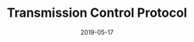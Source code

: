 ---
layout: post
category: frontend
date:   2019-05-17
path: tcp 
title: Transmission Control Protocol
summary: 'The Hypertext Transfer Protocol (HTTP) is an application protocol for distributed, collaborative, hypermedia information systems'
---